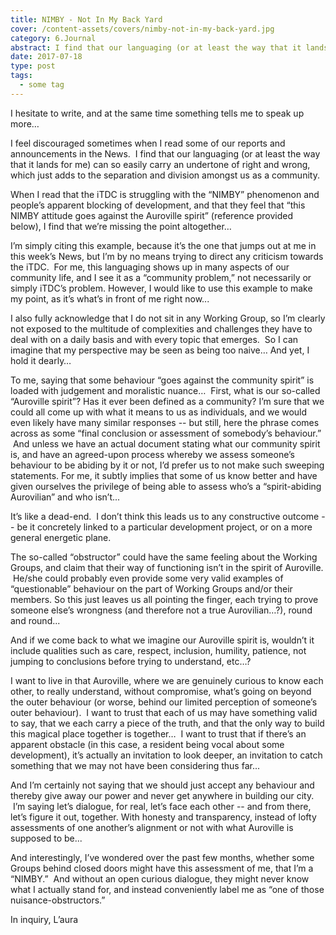 ```yaml
---
title: NIMBY - Not In My Back Yard
cover: /content-assets/covers/nimby-not-in-my-back-yard.jpg
category: 6.Journal
abstract: I find that our languaging (or at least the way that it lands for me) can so easily carry an undertone of right and wrong, which just adds to the separation and division amongst us as a community.
date: 2017-07-18
type: post
tags:
  - some tag
---
```


I hesitate to write, and at the same time something tells me to speak up more…

I feel discouraged sometimes when I read some of our reports and announcements in the News.  I find that our languaging (or at least the way that it lands for me) can so easily carry an undertone of right and wrong, which just adds to the separation and division amongst us as a community.

When I read that the iTDC is struggling with the “NIMBY” phenomenon and people’s apparent blocking of development, and that they feel that “this NIMBY attitude goes against the Auroville spirit” (reference provided below), I find that we’re missing the point altogether…

I’m simply citing this example, because it’s the one that jumps out at me in this week’s News, but I’m by no means trying to direct any criticism towards the iTDC.  For me, this languaging shows up in many aspects of our community life, and I see it as a “community problem,” not necessarily or simply iTDC’s problem.  However, I would like to use this example to make my point, as it’s what’s in front of me right now...

I also fully acknowledge that I do not sit in any Working Group, so I’m clearly not exposed to the multitude of complexities and challenges they have to deal with on a daily basis and with every topic that emerges.  So I can imagine that my perspective may be seen as being too naive…  And yet, I hold it dearly…

To me, saying that some behaviour “goes against the community spirit” is loaded with judgement and moralistic nuance…  First, what is our so-called “Auroville spirit”?  Has it ever been defined as a community?  I’m sure that we could all come up with what it means to us as individuals, and we would even likely have many similar responses -- but still, here the phrase comes across as some “final conclusion or assessment of somebody’s behaviour.”  And unless we have an actual document stating what our community spirit is, and have an agreed-upon process whereby we assess someone’s behaviour to be abiding by it or not, I’d prefer us to not make such sweeping statements.  For me, it subtly implies that some of us know better and have given ourselves the privilege of being able to assess who’s a “spirit-abiding Aurovilian” and who isn’t...

It’s like a dead-end.  I don’t think this leads us to any constructive outcome -- be it concretely linked to a particular development project, or on a more general energetic plane.  

The so-called “obstructor” could have the same feeling about the Working Groups, and claim that their way of functioning isn’t in the spirit of Auroville.  He/she could probably even provide some very valid examples of “questionable” behaviour on the part of Working Groups and/or their members.  So this just leaves us all pointing the finger, each trying to prove someone else’s wrongness (and therefore not a true Aurovilian…?), round and round...

And if we come back to what we imagine our Auroville spirit is, wouldn’t it include qualities such as care, respect, inclusion, humility, patience, not jumping to conclusions before trying to understand, etc…?

I want to live in that Auroville, where we are genuinely curious to know each other, to really understand, without compromise, what’s going on beyond the outer behaviour (or worse, behind our limited perception of someone’s outer behaviour).  I want to trust that each of us may have something valid to say, that we each carry a piece of the truth, and that the only way to build this magical place together is together…  I want to trust that if there’s an apparent obstacle (in this case, a resident being vocal about some development), it’s actually an invitation to look deeper, an invitation to catch something that we may not have been considering thus far...

And I’m certainly not saying that we should just accept any behaviour and thereby give away our power and never get anywhere in building our city.  I’m saying let’s dialogue, for real, let’s face each other -- and from there, let’s figure it out, together.  With honesty and transparency, instead of lofty assessments of one another’s alignment or not with what Auroville is supposed to be...

And interestingly, I’ve wondered over the past few months, whether some Groups behind closed doors might have this assessment of me, that I’m a “NIMBY.”  And without an open curious dialogue, they might never know what I actually stand for, and instead conveniently label me as “one of those nuisance-obstructors.”

In inquiry,
L’aura